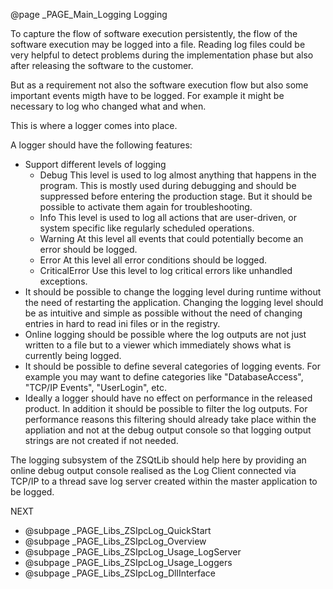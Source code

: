 @page _PAGE_Main_Logging Logging

To capture the flow of software execution persistently, the flow of the software execution may be logged
into a file. Reading log files could be very helpful to detect problems during the implementation phase
but also after releasing the software to the customer.

But as a requirement not also the software execution flow but also some important events migth have to
be logged. For example it might be necessary to log who changed what and when.

This is where a logger comes into place.

A logger should have the following features:

- Support different levels of logging
  - Debug
    This level is used to log almost anything that happens in the program. This is mostly used during
    debugging and should be suppressed before entering the production stage. But it should be possible
    to activate them again for troubleshooting.
  - Info
    This level is used to log all actions that are user-driven, or system specific like regularly
    scheduled operations.
  - Warning
    At this level all events that could potentially become an error should be logged.
  - Error
    At this level all error conditions should be logged.
  - CriticalError
    Use this level to log critical errors like unhandled exceptions.
- It should be possible to change the logging level during runtime without the need of restarting the
  application. Changing the logging level should be as intuitive and simple as possible without the
  need of changing entries in hard to read ini files or in the registry.
- Online logging should be possible where the log outputs are not just written to a file but to a
  viewer which immediately shows what is currently being logged.
- It should be possible to define several categories of logging events. For example you may want to
  define categories like "DatabaseAccess", "TCP/IP Events", "UserLogin", etc.
- Ideally a logger should have no effect on performance in the released product.
  In addition it should be possible to filter the log outputs. For performance reasons this filtering
  should already take place within the appliation and not at the debug output console so that logging
  output strings are not created if not needed.

The logging subsystem of the ZSQtLib should help here by providing an online debug output console realised
as the Log Client connected via TCP/IP to a thread save log server created within the master application
to be logged.

NEXT

- @subpage _PAGE_Libs_ZSIpcLog_QuickStart
- @subpage _PAGE_Libs_ZSIpcLog_Overview
- @subpage _PAGE_Libs_ZSIpcLog_Usage_LogServer
- @subpage _PAGE_Libs_ZSIpcLog_Usage_Loggers
- @subpage _PAGE_Libs_ZSIpcLog_DllInterface

